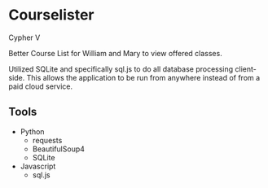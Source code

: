 # Courselister
Cypher V

Better Course List for William and Mary to view offered classes.

Utilized SQLite and specifically sql.js to do all database processing
client-side. This allows the application to be run from anywhere instead of
from a paid cloud service.


## Tools
 - Python
	 - requests
	 - BeautifulSoup4
	 - SQLite
 - Javascript
	 - sql.js
